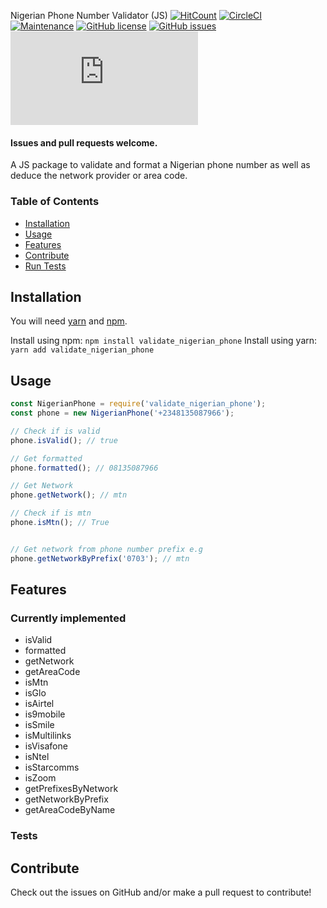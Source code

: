  Nigerian Phone Number Validator (JS)
[![HitCount](http://hits.dwyl.io/djunehor/js_validate_nigerian_phone.svg)](http://hits.dwyl.io/djunehor/js_validate_nigerian_phone)
[![CircleCI](https://circleci.com/gh/djunehor/js_validate_nigerian_phone.svg?style=svg)](https://circleci.com/gh/djunehor/js_validate_nigerian_phone)
[![Maintenance](https://img.shields.io/badge/Maintained%3F-yes-green.svg)](https://GitHub.com/djunehor/js_validate_nigerian_phone)
[![GitHub license](https://img.shields.io/github/license/djunehor/js_validate_nigerian_phone.svg)](https://github.com/djunehor/js_validate_nigerian_phone/blob/master/LICENSE)
[![GitHub issues](https://img.shields.io/github/issues/djunehor/js_validate_nigerian_phone.svg)](https://GitHub.com/djunehor/js_validate_nigerian_phone/issues/)
[![Only 32 Kb](https://badge-size.herokuapp.com/djunehor/js_validate_nigerian_phone/master/build/index.js)](https://github.com/djunehor/js_validate_nigerian_phone/blob/master/build/index.js)

#### Issues and pull requests welcome.

A JS package to validate and format a Nigerian phone number as well as deduce the network provider or area code.

### Table of Contents
* [Installation](#installation)
* [Usage](#usage)
* [Features](#features)
* [Contribute](#contribute)
* [Run Tests](#tests)

## Installation
You will need [yarn](https://yarnpkg.com/lang/en/docs/install/) and [npm](https://www.npmjs.com/get-npm).

Install using npm: `npm install validate_nigerian_phone`
Install using yarn: `yarn add validate_nigerian_phone`

## Usage

```js
const NigerianPhone = require('validate_nigerian_phone');
const phone = new NigerianPhone('+2348135087966');

// Check if is valid
phone.isValid(); // true

// Get formatted
phone.formatted(); // 08135087966

// Get Network
phone.getNetwork(); // mtn

// Check if is mtn
phone.isMtn(); // True


// Get network from phone number prefix e.g
phone.getNetworkByPrefix('0703'); // mtn

```

## Features
### Currently implemented
* isValid
* formatted
* getNetwork
* getAreaCode
* isMtn
* isGlo
* isAirtel
* is9mobile
* isSmile
* isMultilinks
* isVisafone
* isNtel
* isStarcomms
* isZoom
* getPrefixesByNetwork
* getNetworkByPrefix
* getAreaCodeByName

### Tests


## Contribute
Check out the issues on GitHub and/or make a pull request to contribute!
